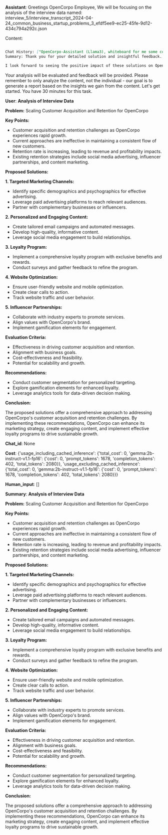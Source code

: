 **Assistant**: Greetings OpenCorpo Employee, We will be focusing on the analysis of the interview data named: interview_5/interview_transcript_2024-04-24_common_business_startup_problems_3_efdf5ee9-ec25-45fe-9d12-434c794a292c.json 


 Content: 

 ```md

 Chat History: ["OpenCorpo-Assistant (Llama3), whiteboard for me some common business startup problems. Propose a solution for OpenCorpo specific solutions. I will evaluate your answers and give my feedback, then propose a problem to you. You will answer and I will evaluate. Let's now begin. You have 30 minutes.", "Sounds great! I'm ready to assist you with brainstorming solutions for common business startup problems. Please provide me with a brief description of the problem you would like help with within the 30-minute timeframe.\n\nPlease provide as much detail as possible, including the following:\n\n* The specific issue or challenge you are facing\n* The impact it is having on your business\n* Your current approach and any attempts at solving it\n* Any specific goals or objectives you have for the problem\n\nOnce I receive this information, I will offer my insights and suggestions, and we can work together to find a comprehensive and effective solution.", "I'm excited to collaborate with you on finding solutions for common business startup problems.\n\nHere's the problem description:\n\n**Problem:** Scaling Customer Acquisition and Retention for OpenCorpo\n\n**Specific Issue/Challenge:** As OpenCorpo continues to grow, we're facing challenges in scaling our customer acquisition and retention strategies. We've seen a steady increase in demand for our services, but our current approaches are no longer effective in keeping up with the growth.\n\n**Impact on Business:** Our customer churn rate is increasing, and we're struggling to maintain a consistent flow of new customers. This is affecting our revenue and profitability. We're also seeing an increase in support requests, which is putting a strain on our resources.\n\n**Current Approach:** We've been relying on social media advertising, influencer partnerships, and content marketing to attract new customers. For retention, we've focused on providing excellent customer service through multiple channels (phone, email, chat). While these efforts have worked well in the past, they're no longer yielding the same results.\n\n**Attempts at Solving:** We've tried A/B testing different ad creatives, targeting audiences more specifically, and creating more engaging content. However, we haven't seen significant improvements. We're also considering introducing a referral program to incentivize customer referrals.\n\n**Goals/Objectives:**\n\n1. Increase customer acquisition by 20% within the next quarter.\n2. Reduce customer churn rate by 15% within the same period.\n3. Develop a more effective retention strategy that complements our existing approach.\n\nI'd love to hear your thoughts on this challenge and any potential solutions you might propose!", "**Solution:**\n\n**1. Leverage targeted marketing channels:**\n\n- Identify specific demographics and psychographics that are most likely to be interested in OpenCorpo's services.\n- Explore paid advertising platforms such as LinkedIn Ads, Google Ads, and Facebook Ads to reach these audiences effectively.\n- Consider strategic partnerships with complementary businesses or influencers who have a loyal following.\n\n**2. Create personalized and engaging content:**\n\n- Develop tailored email campaigns and automated messages that provide value and incentives to existing customers.\n- Invest in creating high-quality, informative content, such as blog posts, webinars, and case studies, that resonates with your target audience.\n- Use social media to engage with your followers and build relationships.\n\n**3. Implement a loyalty program:**\n\n- Introduce a comprehensive loyalty program that rewards repeat customers and incentivizes referrals.\n- Offer exclusive benefits, discounts, and perks to loyal clients.\n- Conduct regular surveys and gather feedback to understand customer preferences and improve the retention experience.\n\n**4. Optimize your website and landing pages:**\n\n- Ensure your website is user-friendly and mobile-optimized for seamless navigation.\n- Create clear and compelling calls to action that encourage visitors to take desired actions, such as signing up for a free trial or downloading a whitepaper.\n- Use analytics tools to track website traffic and user behavior to identify areas for improvement.\n\n**5. Partner with industry influencers:**\n\n- Collaborate with industry bloggers, analysts, and social media personalities who have a relevant audience.\n- Leverage their reach and credibility to promote OpenCorpo's services and generate leads.\n- Host joint webinars or events to share insights and build relationships.", "Wow, I'm impressed by the comprehensive solution you've proposed! It looks like you've covered all aspects of customer acquisition and retention.\n\nLet me provide some feedback and suggestions:\n\n**Strengths:**\n\n* You've highlighted the importance of targeted marketing channels, which is crucial for scaling customer acquisition.\n* The idea of creating personalized and engaging content resonates with me. This will help build strong relationships with customers and establish OpenCorpo as a thought leader in the industry.\n* I appreciate the emphasis on loyalty programs and exclusive benefits to reward repeat customers and incentivize referrals.\n* Your suggestion to optimize the website and landing pages is spot-on, as this can significantly improve user experience and conversion rates.\n\n**Suggestions:**\n\n* Consider implementing customer segmentation to tailor your marketing efforts and content to specific groups. This could lead to even more targeted and effective campaigns.\n* For the loyalty program, you might want to explore gamification elements, such as leaderboards or badges, to make it more engaging and fun for customers.\n* When partnering with influencers, ensure that their values align with OpenCorpo's brand and messaging. This will help maintain credibility and authenticity in the partnership.\n* To measure the effectiveness of these initiatives, consider setting up A/B testing and analytics tools to track key performance indicators (KPIs) such as conversion rates, customer retention, and revenue growth.\n\n**Additional Ideas:**\n\n* Consider implementing a customer success program to ensure that customers are achieving their desired outcomes with OpenCorpo's services. This could involve dedicated customer success managers or onboarding processes.\n* Explore opportunities for strategic partnerships with complementary businesses to expand your offerings and reach new audiences.\n* Develop a robust referral program that incentivizes customers to refer friends and colleagues in exchange for rewards or discounts.\n\nOverall, I'm excited about the potential of these solutions to drive growth and customer loyalty for OpenCorpo. Well done!", "Thank you for your detailed solution and insightful feedback. Your suggestions are well-thought-out and provide a comprehensive approach to addressing the challenge of scaling customer acquisition and retention. I'm confident that these strategies will contribute significantly to the success of OpenCorpo in achieving its goals.\n\nI look forward to seeing the positive impact of these solutions on OpenCorpo's business performance."] 
 Summary: Thank you for your detailed solution and insightful feedback. Your suggestions are well-thought-out and provide a comprehensive approach to addressing the challenge of scaling customer acquisition and retention. I'm confident that these strategies will contribute significantly to the success of OpenCorpo in achieving its goals.

I look forward to seeing the positive impact of these solutions on OpenCorpo's business performance. 
``` 


 Your analysis will be evaluated and feedback will be provided. Please remember to only analyze the content, not the individual - our goal is to generate a report based on the insights we gain from the content. Let's get started. You have 30 minutes for this task.

**User**: **Analysis of Interview Data**

**Problem:** Scaling Customer Acquisition and Retention for OpenCorpo

**Key Points:**

- Customer acquisition and retention challenges as OpenCorpo experiences rapid growth.
- Current approaches are ineffective in maintaining a consistent flow of new customers.
- Retention rate is increasing, leading to revenue and profitability impacts.
- Existing retention strategies include social media advertising, influencer partnerships, and content marketing.

**Proposed Solutions:**

**1. Targeted Marketing Channels:**
- Identify specific demographics and psychographics for effective advertising.
- Leverage paid advertising platforms to reach relevant audiences.
- Partner with complementary businesses or influencers.

**2. Personalized and Engaging Content:**
- Create tailored email campaigns and automated messages.
- Develop high-quality, informative content.
- Leverage social media engagement to build relationships.

**3. Loyalty Program:**
- Implement a comprehensive loyalty program with exclusive benefits and rewards.
- Conduct surveys and gather feedback to refine the program.

**4. Website Optimization:**
- Ensure user-friendly website and mobile optimization.
- Create clear calls to action.
- Track website traffic and user behavior.

**5. Influencer Partnerships:**
- Collaborate with industry experts to promote services.
- Align values with OpenCorpo's brand.
- Implement gamification elements for engagement.

**Evaluation Criteria:**

- Effectiveness in driving customer acquisition and retention.
- Alignment with business goals.
- Cost-effectiveness and feasibility.
- Potential for scalability and growth.

**Recommendations:**

- Conduct customer segmentation for personalized targeting.
- Explore gamification elements for enhanced loyalty.
- Leverage analytics tools for data-driven decision making.

**Conclusion:**

The proposed solutions offer a comprehensive approach to addressing OpenCorpo's customer acquisition and retention challenges. By implementing these recommendations, OpenCorpo can enhance its marketing strategy, create engaging content, and implement effective loyalty programs to drive sustainable growth.

**Chat_id**: None

**Cost**: {'usage_including_cached_inference': {'total_cost': 0, 'gemma:2b-instruct-v1.1-fp16': {'cost': 0, 'prompt_tokens': 1678, 'completion_tokens': 402, 'total_tokens': 2080}}, 'usage_excluding_cached_inference': {'total_cost': 0, 'gemma:2b-instruct-v1.1-fp16': {'cost': 0, 'prompt_tokens': 1678, 'completion_tokens': 402, 'total_tokens': 2080}}}

**Human_input**: []

**Summary**: **Analysis of Interview Data**

**Problem:** Scaling Customer Acquisition and Retention for OpenCorpo

**Key Points:**

- Customer acquisition and retention challenges as OpenCorpo experiences rapid growth.
- Current approaches are ineffective in maintaining a consistent flow of new customers.
- Retention rate is increasing, leading to revenue and profitability impacts.
- Existing retention strategies include social media advertising, influencer partnerships, and content marketing.

**Proposed Solutions:**

**1. Targeted Marketing Channels:**
- Identify specific demographics and psychographics for effective advertising.
- Leverage paid advertising platforms to reach relevant audiences.
- Partner with complementary businesses or influencers.

**2. Personalized and Engaging Content:**
- Create tailored email campaigns and automated messages.
- Develop high-quality, informative content.
- Leverage social media engagement to build relationships.

**3. Loyalty Program:**
- Implement a comprehensive loyalty program with exclusive benefits and rewards.
- Conduct surveys and gather feedback to refine the program.

**4. Website Optimization:**
- Ensure user-friendly website and mobile optimization.
- Create clear calls to action.
- Track website traffic and user behavior.

**5. Influencer Partnerships:**
- Collaborate with industry experts to promote services.
- Align values with OpenCorpo's brand.
- Implement gamification elements for engagement.

**Evaluation Criteria:**

- Effectiveness in driving customer acquisition and retention.
- Alignment with business goals.
- Cost-effectiveness and feasibility.
- Potential for scalability and growth.

**Recommendations:**

- Conduct customer segmentation for personalized targeting.
- Explore gamification elements for enhanced loyalty.
- Leverage analytics tools for data-driven decision making.

**Conclusion:**

The proposed solutions offer a comprehensive approach to addressing OpenCorpo's customer acquisition and retention challenges. By implementing these recommendations, OpenCorpo can enhance its marketing strategy, create engaging content, and implement effective loyalty programs to drive sustainable growth.


